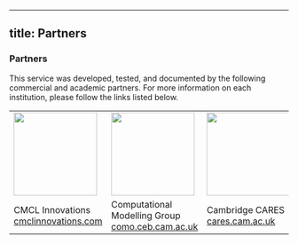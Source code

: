 
---
title: Partners
---

### Partners
  
This service was developed, tested, and documented by the following commercial and academic partners. For more information on each institution, please follow the links listed below.
 
<table class="partner-table">
	<tr>
		<td width="33%"><a href="https://cmclinnovations.com" markdown="1"><img src="/user/images/cmcl-logo.png" width="150" class="animate__animated animate__fadeIn"/></a></td>
		<td width="33%"><a href="https://como.ceb.cam.ac.uk" markdown="1"><img src="/user/images/como-logo.png" width="150" class="animate__animated animate__fadeIn"/></a></td>
		<td width="33%"><a href="https://cares.cam.ac.uk" markdown="1"><img src="/user/images/cares-logo.png" width="150" class="animate__animated animate__fadeIn"/></a></td>
	<tr>
	<tr>
		<td width="33%">CMCL Innovations<br><a href="https://cmclinnovations.com">cmclinnovations.com</a></td>
		<td width="33%">Computational Modelling Group<br><a href="https://como.ceb.cam.ac.uk">como.ceb.cam.ac.uk</a></td>
		<td width="33%">Cambridge CARES<br><a href="https://cares.cam.ac.uk">cares.cam.ac.uk</a></td>
	<tr>
</table>